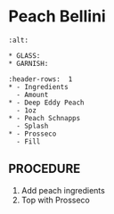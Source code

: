# Peach Bellini

```{image} ../../images/
:alt: 
```

```{note}
* GLASS:
* GARNISH:
```

```{list-table}
:header-rows:  1
* - Ingredients
  - Amount
* - Deep Eddy Peach
  - 1oz
* - Peach Schnapps
  - Splash
* - Prosseco
  - Fill
```

## PROCEDURE
1. Add peach ingredients
2. Top with Prosseco

